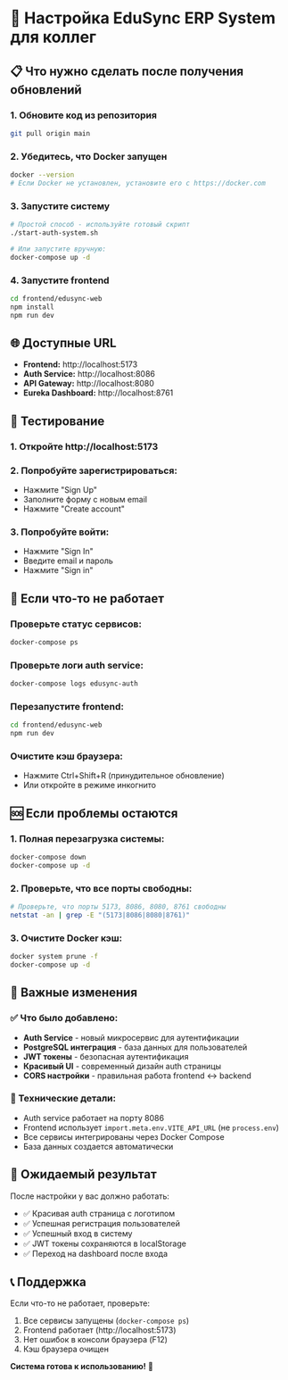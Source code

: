 # 🚀 Настройка EduSync ERP System для коллег

## 📋 Что нужно сделать после получения обновлений

### 1. **Обновите код из репозитория**
```bash
git pull origin main
```

### 2. **Убедитесь, что Docker запущен**
```bash
docker --version
# Если Docker не установлен, установите его с https://docker.com
```

### 3. **Запустите систему**
```bash
# Простой способ - используйте готовый скрипт
./start-auth-system.sh

# Или запустите вручную:
docker-compose up -d
```

### 4. **Запустите frontend**
```bash
cd frontend/edusync-web
npm install
npm run dev
```

## 🌐 Доступные URL

- **Frontend:** http://localhost:5173
- **Auth Service:** http://localhost:8086
- **API Gateway:** http://localhost:8080
- **Eureka Dashboard:** http://localhost:8761

## 🧪 Тестирование

### 1. **Откройте http://localhost:5173**
### 2. **Попробуйте зарегистрироваться:**
- Нажмите "Sign Up"
- Заполните форму с новым email
- Нажмите "Create account"

### 3. **Попробуйте войти:**
- Нажмите "Sign In"
- Введите email и пароль
- Нажмите "Sign in"

## 🔧 Если что-то не работает

### Проверьте статус сервисов:
```bash
docker-compose ps
```

### Проверьте логи auth service:
```bash
docker-compose logs edusync-auth
```

### Перезапустите frontend:
```bash
cd frontend/edusync-web
npm run dev
```

### Очистите кэш браузера:
- Нажмите Ctrl+Shift+R (принудительное обновление)
- Или откройте в режиме инкогнито

## 🆘 Если проблемы остаются

### 1. **Полная перезагрузка системы:**
```bash
docker-compose down
docker-compose up -d
```

### 2. **Проверьте, что все порты свободны:**
```bash
# Проверьте, что порты 5173, 8086, 8080, 8761 свободны
netstat -an | grep -E "(5173|8086|8080|8761)"
```

### 3. **Очистите Docker кэш:**
```bash
docker system prune -f
docker-compose up -d
```

## 📝 Важные изменения

### ✅ Что было добавлено:
- **Auth Service** - новый микросервис для аутентификации
- **PostgreSQL интеграция** - база данных для пользователей
- **JWT токены** - безопасная аутентификация
- **Красивый UI** - современный дизайн auth страницы
- **CORS настройки** - правильная работа frontend ↔ backend

### 🔧 Технические детали:
- Auth service работает на порту 8086
- Frontend использует `import.meta.env.VITE_API_URL` (не `process.env`)
- Все сервисы интегрированы через Docker Compose
- База данных создается автоматически

## 🎯 Ожидаемый результат

После настройки у вас должно работать:
- ✅ Красивая auth страница с логотипом
- ✅ Успешная регистрация пользователей
- ✅ Успешный вход в систему
- ✅ JWT токены сохраняются в localStorage
- ✅ Переход на dashboard после входа

## 📞 Поддержка

Если что-то не работает, проверьте:
1. Все сервисы запущены (`docker-compose ps`)
2. Frontend работает (http://localhost:5173)
3. Нет ошибок в консоли браузера (F12)
4. Кэш браузера очищен

**Система готова к использованию!** 🚀
